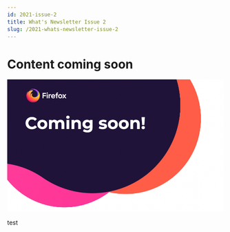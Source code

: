 ```yaml
---
id: 2021-issue-2
title: What's Newsletter Issue 2
slug: /2021-whats-newsletter-issue-2
---
```


# Content coming soon
![placeholder image](/img/coming-soon.png)

test
